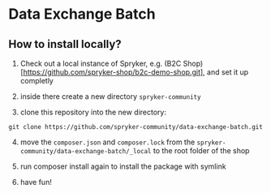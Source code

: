 # Data Exchange Batch

## How to install locally?

1. Check out a local instance of Spryker, e.g. (B2C Shop)[https://github.com/spryker-shop/b2c-demo-shop.git], and set it up completly

2. inside there create a new directory `spryker-community`

3. clone this repository into the new directory:
```
git clone https://github.com/spryker-community/data-exchange-batch.git
```

4. move the `composer.json` and `composer.lock` from the `spryker-community/data-exchange-batch/_local` to the root folder of the shop

5. run composer install again to install the package with symlink

6. have fun!

